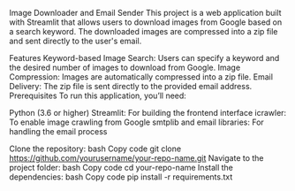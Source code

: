 Image Downloader and Email Sender
This project is a web application built with Streamlit that allows users to download images from Google based on a search keyword. The downloaded images are compressed into a zip file and sent directly to the user's email.

Features
Keyword-based Image Search: Users can specify a keyword and the desired number of images to download from Google.
Image Compression: Images are automatically compressed into a zip file.
Email Delivery: The zip file is sent directly to the provided email address.
Prerequisites
To run this application, you’ll need:

Python (3.6 or higher)
Streamlit: For building the frontend interface
icrawler: To enable image crawling from Google
smtplib and email libraries: For handling the email process

Clone the repository:
bash
Copy code
git clone https://github.com/yourusername/your-repo-name.git
Navigate to the project folder:
bash
Copy code
cd your-repo-name
Install the dependencies:
bash
Copy code
pip install -r requirements.txt
